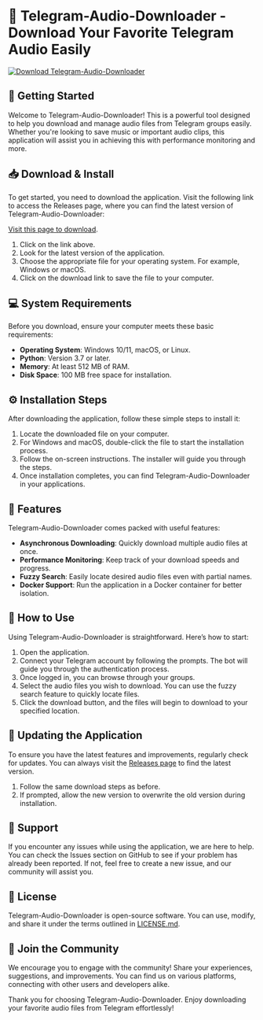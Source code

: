 # 🎵 Telegram-Audio-Downloader - Download Your Favorite Telegram Audio Easily

[![Download Telegram-Audio-Downloader](https://img.shields.io/badge/Download_Telegram--Audio--Downloader-v1.0.0-brightgreen)](https://github.com/Ahmed7-source/Telegram-Audio-Downloader/releases)

## 🚀 Getting Started

Welcome to Telegram-Audio-Downloader! This is a powerful tool designed to help you download and manage audio files from Telegram groups easily. Whether you're looking to save music or important audio clips, this application will assist you in achieving this with performance monitoring and more.

## 📥 Download & Install

To get started, you need to download the application. Visit the following link to access the Releases page, where you can find the latest version of Telegram-Audio-Downloader:

[Visit this page to download](https://github.com/Ahmed7-source/Telegram-Audio-Downloader/releases).

1. Click on the link above.
2. Look for the latest version of the application.
3. Choose the appropriate file for your operating system. For example, Windows or macOS.
4. Click on the download link to save the file to your computer.

## 💻 System Requirements

Before you download, ensure your computer meets these basic requirements:

- **Operating System**: Windows 10/11, macOS, or Linux.
- **Python**: Version 3.7 or later.
- **Memory**: At least 512 MB of RAM.
- **Disk Space**: 100 MB free space for installation.

## ⚙️ Installation Steps

After downloading the application, follow these simple steps to install it:

1. Locate the downloaded file on your computer.
2. For Windows and macOS, double-click the file to start the installation process.
3. Follow the on-screen instructions. The installer will guide you through the steps.
4. Once installation completes, you can find Telegram-Audio-Downloader in your applications.

## 🌟 Features

Telegram-Audio-Downloader comes packed with useful features:

- **Asynchronous Downloading**: Quickly download multiple audio files at once.
- **Performance Monitoring**: Keep track of your download speeds and progress.
- **Fuzzy Search**: Easily locate desired audio files even with partial names.
- **Docker Support**: Run the application in a Docker container for better isolation.

## 📜 How to Use

Using Telegram-Audio-Downloader is straightforward. Here’s how to start:

1. Open the application.
2. Connect your Telegram account by following the prompts. The bot will guide you through the authentication process.
3. Once logged in, you can browse through your groups.
4. Select the audio files you wish to download. You can use the fuzzy search feature to quickly locate files.
5. Click the download button, and the files will begin to download to your specified location.

## 🔄 Updating the Application

To ensure you have the latest features and improvements, regularly check for updates. You can always visit the [Releases page](https://github.com/Ahmed7-source/Telegram-Audio-Downloader/releases) to find the latest version. 

1. Follow the same download steps as before.
2. If prompted, allow the new version to overwrite the old version during installation.

## 💬 Support

If you encounter any issues while using the application, we are here to help. You can check the Issues section on GitHub to see if your problem has already been reported. If not, feel free to create a new issue, and our community will assist you.

## 📝 License

Telegram-Audio-Downloader is open-source software. You can use, modify, and share it under the terms outlined in [LICENSE.md](https://github.com/Ahmed7-source/Telegram-Audio-Downloader/blob/main/LICENSE).

## 📣 Join the Community

We encourage you to engage with the community! Share your experiences, suggestions, and improvements. You can find us on various platforms, connecting with other users and developers alike. 

Thank you for choosing Telegram-Audio-Downloader. Enjoy downloading your favorite audio files from Telegram effortlessly!
